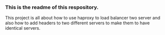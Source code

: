 ### This is the readme of this respository.

This project is all about how to use haproxy to load balancer two server and also how to add headers to two different servers to make them to have identical servers.

